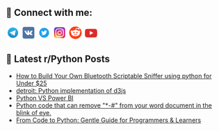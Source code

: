 ## 🔎 Connect with me:
[<img src="https://github.com/bullbesh/bullbesh/blob/main/images/Telegram.png" width="32" height="32" />](https://t.me/bullbesh)
[<img src="https://github.com/bullbesh/bullbesh/blob/main/images/VK.png" width="32" height="32" />](https://vk.com/bullbesh)
[<img src="https://github.com/bullbesh/bullbesh/blob/main/images/Twitter.png" width="32" height="32" />](https://twitter.com/bullbesh1)
[<img src="https://github.com/bullbesh/bullbesh/blob/main/images/Instagram.png" width="32" height="32" />](https://www.instagram.com/bullbesh)
[<img src="https://github.com/bullbesh/bullbesh/blob/main/images/Reddit.png" width="32" height="32" />](https://www.reddit.com/user/bullbesh)
[<img src="https://github.com/bullbesh/bullbesh/blob/main/images/YouTube.png" width="32" height="32" />](https://www.youtube.com/channel/UCtfjRs6uzgq5mfm8S06WTcg)

## 📕 Latest r/Python Posts
<!-- BLOG-POST-LIST:START -->
- [How to Build Your Own Bluetooth Scriptable Sniffer using python for Under $25](https://www.reddit.com/r/Python/comments/1ne4z4b/how_to_build_your_own_bluetooth_scriptable/)
- [detroit: Python implementation of d3js](https://www.reddit.com/r/Python/comments/1ne4t1d/detroit_python_implementation_of_d3js/)
- [Python VS Power BI](https://www.reddit.com/r/Python/comments/1ne2g15/python_vs_power_bi/)
- [Python code that can remove &quot;*-#&quot; from your word document in the blink of eye.](https://www.reddit.com/r/Python/comments/1ndz093/python_code_that_can_remove_from_your_word/)
- [From Code to Python: Gentle Guide for Programmers &amp; Learners](https://www.reddit.com/r/Python/comments/1ndy9gv/from_code_to_python_gentle_guide_for_programmers/)
<!-- BLOG-POST-LIST:END -->
